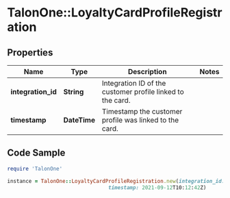 # TalonOne::LoyaltyCardProfileRegistration

## Properties

Name | Type | Description | Notes
------------ | ------------- | ------------- | -------------
**integration_id** | **String** | Integration ID of the customer profile linked to the card. | 
**timestamp** | **DateTime** | Timestamp the customer profile was linked to the card. | 

## Code Sample

```ruby
require 'TalonOne'

instance = TalonOne::LoyaltyCardProfileRegistration.new(integration_id: R195412,
                                 timestamp: 2021-09-12T10:12:42Z)
```


